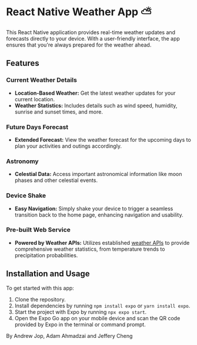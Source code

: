 # React Native Weather App ⛅

This React Native application provides real-time weather updates and forecasts directly to your device. With a user-friendly interface, the app ensures that you're always prepared for the weather ahead.

## Features

### Current Weather Details
- **Location-Based Weather:** Get the latest weather updates for your current location.
- **Weather Statistics:** Includes details such as wind speed, humidity, sunrise and sunset times, and more.

### Future Days Forecast
- **Extended Forecast:** View the weather forecast for the upcoming days to plan your activities and outings accordingly.

### Astronomy
- **Celestial Data:** Access important astronomical information like moon phases and other celestial events.

### Device Shake
- **Easy Navigation:** Simply shake your device to trigger a seamless transition back to the home page, enhancing navigation and usability.

### Pre-built Web Service
- **Powered by Weather APIs:** Utilizes established [weather APIs](https://www.weatherapi.com/) to provide comprehensive weather statistics, from temperature trends to precipitation probabilities.

## Installation and Usage

To get started with this app:
1. Clone the repository.
2. Install dependencies by running `npm install expo` or `yarn install expo`.
3. Start the project with Expo by running `npx expo start`.
4. Open the Expo Go app on your mobile device and scan the QR code provided by Expo in the terminal or command prompt.

By Andrew Jop, Adam Ahmadzai and Jeffery Cheng






